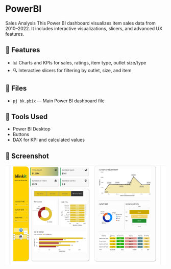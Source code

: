 # PowerBI
Sales Analysis
This Power BI dashboard visualizes item sales data from 2010–2022. It includes interactive visualizations, slicers, and advanced UX features.

## 🔦 Features
- 📊 Charts and KPIs for sales, ratings, item type, outlet size/type
- 🔍 Interactive slicers for filtering by outlet, size, and item

## 📁 Files
- `pj bk.pbix` — Main Power BI dashboard file

## 🧰 Tools Used
- Power BI Desktop
- Buttons
- DAX for KPI and calculated values

## 📸 Screenshot
![Dashboard Screenshot](./Dashboard.png)
